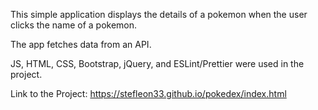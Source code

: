 This simple application displays the details of a pokemon when the user clicks the name of a pokemon.

The app fetches data from an API. 

JS, HTML, CSS, Bootstrap, jQuery, and ESLint/Prettier were used in the project.

Link to the Project:
https://stefleon33.github.io/pokedex/index.html